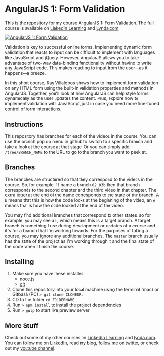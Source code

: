# AngularJS 1: Form Validation
This is the repository for my course AngularJS 1: Form Validation. The full course is available on [LinkedIn Learning](https://www.linkedin.com/learning/angularjs-1-form-validation?trk=insiders_6787408_learning) and [Lynda.com](https://www.lynda.com/AngularJS-tutorials/AngularJS-Form-Validation/438886-2.html)

[![AngularJS 1: Form Validation](https://media-exp2.licdn.com/media-proxy/ext?w=1200&h=675&f=n&hash=e27tw7Ouo4tFPjF1JsyC2wXH%2F6Y%3D&ora=1%2CaFBCTXdkRmpGL2lvQUFBPQ%2CxAVta5g-0R6plxVUzgUv5K_PrkC9q0RIUJDPBy-lWC2i8tOfZHThcc_ZZLSiol0SfCkFkg06f-ypQzDnFo69LcLmY4Yx3A)](https://www.linkedin.com/learning/angularjs-1-form-validation?trk=insiders_6787408_learning)

Validation is key to successful online forms. Implementing dynamic form validation that reacts to input can be difficult to implement with languages like JavaScript and jQuery. However, AngularJS allows you to take advantage of two-way data-binding functionality without having to write any JavaScript code. This makes reacting to input from the user—as it happens—a breeze.

In this short course, Ray Villalobos shows how to implement form validation on any HTML form using the built-in validation properties and methods in AngularJS. Together, you'll look at how AngularJS can help style forms dynamically as the user updates the content. Plus, explore how to implement validation with JavaScript, just in case you need more fine-tuned control of form interactions.

## Instructions
This repository has branches for each of the videos in the course. You can use the branch pop up menu in github to switch to a specific branch and take a look at the course at that stage. Or you can simply add `/tree/BRANCH_NAME` to the URL to go to the branch you want to peek at. 

## Branches
The branches are structured so that they correspond to the videos in the course. So, for example if I name a branch `02_03b` then that branch corresponds to the second chapter and the third video in that chapter. The extra letter at the end of the name corresponds to the state of the branch. A `b` means that this is how the code looks at the beginning of the video, an `e` means that is how the code looked at the end of the video.

You may find additional branches that correspond to other states, so for example, you may see a `t`, which means this is a target branch. A target branch is something I use during development or updates of a course and it's for a branch that I'm working towards. For the purposes of taking a course, you may ignore any additional branches. The `master` branch usually has the state of the project as I'm working through it and the final state of the code when I finish the course. 

## Installing
1. Make sure you have these installed
	- [node.js](http://nodejs.org/)
	- [git](http://git-scm.com/)
2. Clone this repository into your local machine using the terminal (mac) or Gitbash (PC) `> git clone CLONEURL`
3. CD to the folder `cd FOLDERNAME`
4. Run `> npm install` to install the project dependencies
5. Run `> gulp` to start live preview server

## More Stuff
Check out some of my other courses on [LinkedIn Learning](https://www.linkedin.com/learning/instructors/ray-villalobos?trk=insiders_6787408_learning) and [lynda.com](http://lynda.com/rayvillalobos). You can follow me on [LinkedIn](https://www.linkedin.com/in/planetoftheweb/), read [my blog](http://raybo.org), [follow me on twitter](http://twitter.com/planetoftheweb), or check out my [youtube channel](http://youtube.com/planetoftheweb).
